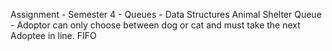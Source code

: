 Assignment - Semester 4 - Queues - Data Structures
Animal Shelter Queue - Adoptor can only choose between dog or cat and must take the next Adoptee in line. FIFO
